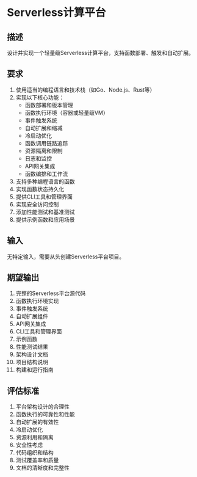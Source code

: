 # Serverless计算平台

## 描述
设计并实现一个轻量级Serverless计算平台，支持函数部署、触发和自动扩展。

## 要求
1. 使用适当的编程语言和技术栈（如Go、Node.js、Rust等）
2. 实现以下核心功能：
   - 函数部署和版本管理
   - 函数执行环境（容器或轻量级VM）
   - 事件触发系统
   - 自动扩展和缩减
   - 冷启动优化
   - 函数调用链路追踪
   - 资源隔离和限制
   - 日志和监控
   - API网关集成
   - 函数编排和工作流
3. 支持多种编程语言的函数
4. 实现函数状态持久化
5. 提供CLI工具和管理界面
6. 实现安全访问控制
7. 添加性能测试和基准测试
8. 提供示例函数和应用场景

## 输入
无特定输入，需要从头创建Serverless平台项目。

## 期望输出
1. 完整的Serverless平台源代码
2. 函数执行环境实现
3. 事件触发系统
4. 自动扩展组件
5. API网关集成
6. CLI工具和管理界面
7. 示例函数
8. 性能测试结果
9. 架构设计文档
10. 项目结构说明
11. 构建和运行指南

## 评估标准
1. 平台架构设计的合理性
2. 函数执行的可靠性和性能
3. 自动扩展的有效性
4. 冷启动优化
5. 资源利用和隔离
6. 安全性考虑
7. 代码组织和结构
8. 测试覆盖率和质量
9. 文档的清晰度和完整性